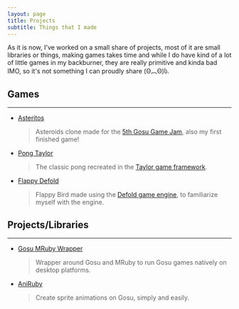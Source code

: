 ```yaml
---
layout: page
title: Projects
subtitle: Things that I made
---
```


As it is now, I've worked on a small share of projects, most of it are small libraries or things,
making games takes time and while I do have kind of a lot of little games in my backburner, they are
really primitive and kinda bad IMO, so it's not something I can proudly share (Θ︹Θ)ს.

## Games

---

- [Asteritos](https://chadow.itch.io/asteritos)
  > Asteroids clone made for the [5th Gosu Game Jam](https://itch.io/jam/gosu-game-jam-5), also my first finished game! 
- [Pong Taylor](https://github.com/chadowo/pong-taylor)
  > The classic pong recreated in the [Taylor game framework](https://github.com/HellRok/Taylor).
- [Flappy Defold](https://chadow.itch.io/flappy-defold)
  > Flappy Bird made using the [Defold game engine](https://defold.com), to familiarize myself with the engine.

## Projects/Libraries

---

- [Gosu MRuby Wrapper](https://github.com/Chadowo/gosu-mruby-wrapper)  
    > Wrapper around Gosu and MRuby to run Gosu games natively on desktop platforms.
- [AniRuby](https://github.com/Chadowo/aniruby)  
    > Create sprite animations on Gosu, simply and easily.
